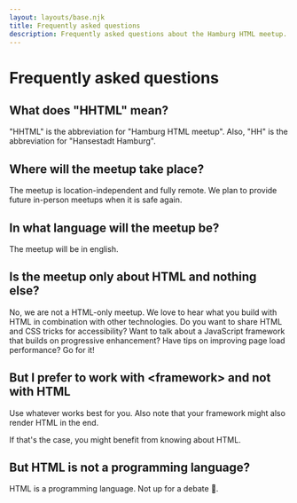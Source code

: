 ```yaml
---
layout: layouts/base.njk
title: Frequently asked questions
description: Frequently asked questions about the Hamburg HTML meetup.
---
```

# Frequently asked questions

## What does "HHTML" mean?

"HHTML" is the abbreviation for "Hamburg HTML meetup". Also, "HH" is the abbreviation for "Hansestadt Hamburg".

## Where will the meetup take place?

The meetup is location-independent and fully remote. We plan to provide future in-person meetups when it is safe again.

## In what language will the meetup be?

The meetup will be in english.

## Is the meetup only about HTML and nothing else? 

No, we are not a HTML-only meetup. We love to hear what you build with HTML in combination with other technologies. Do you want to share HTML and CSS tricks for accessibility? Want to talk about a JavaScript framework that builds on progressive enhancement? Have tips on improving page load performance? Go for it!

## But I prefer to work with \<framework\> and not with HTML

Use whatever works best for you. Also note that your framework might also render HTML in the end.

If that's the case, you might benefit from knowing about HTML.

## But HTML is not a programming language?

HTML is a programming language. Not up for a debate 💖.
